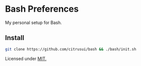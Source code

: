 # Bash Preferences

My personal setup for Bash.

## Install

```sh
git clone https://github.com/citrusui/bash && ./bash/init.sh
```

Licensed under [MIT.](LICENSE.md)
